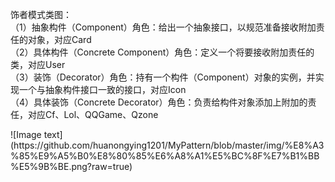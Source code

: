 <p>饰者模式类图：<br />（1）抽象构件（Component）角色：给出一个抽象接口，以规范准备接收附加责任的对象，对应Card<br />（2）具体构件（Concrete Component）角色：定义一个将要接收附加责任的类，对应User<br />（3）装饰（Decorator）角色：持有一个构件（Component）对象的实例，并实现一个与抽象构件接口一致的接口，对应Icon<br />（4）具体装饰（Concrete Decorator）角色：负责给构件对象添加上附加的责任，对应Cf、Lol、QQGame、Qzone<br /></p>![Image text](https://github.com/huanongying1201/MyPattern/blob/master/img/%E8%A3%85%E9%A5%B0%E8%80%85%E6%A8%A1%E5%BC%8F%E7%B1%BB%E5%9B%BE.png?raw=true)